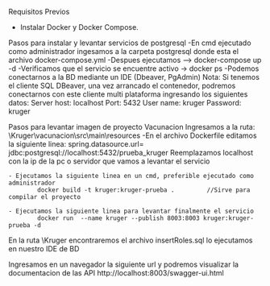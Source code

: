 Requisitos Previos
- Instalar Docker y Docker Compose.


Pasos para instalar y levantar servicios de postgresql 
	-En cmd ejecutado como administrador ingesamos a la carpeta postgresql donde esta el archivo docker-compose.yml
	-Despues ejecutamos   -->	docker-compose up -d
	-Verificamos que el servicio se encuentre activo  ->  docker ps
	-Podemos conectarnos a la BD mediante un IDE (Dbeaver, PgAdmin)
Nota: Si tenemos el cliente SQL DBeaver, una vez arrancado el contenedor, podremos conectarnos con este cliente multi plataforma ingresando los siguientes datos:
		Server host: localhost
		Port: 5432
		User name: kruger
		Password: kruger
		
Pasos para levantar imagen de proyecto Vacunacion
Ingresamos a la ruta: \Kruger\vacunacion\src\main\resources
	-En el archivo Dockerfile editamos la siguiente linea:
		spring.datasource.url= jdbc:postgresql://localhost:5432/prueba_kruger
		Reemplazamos localhost con la ip de la pc o servidor que vamos a levantar el servicio
	
	- Ejecutamos la siguiente linea en un cmd, preferible ejecutado como administrador 
			docker build -t kruger:kruger-prueba .         //Sirve para compilar el proyecto
			
	- Ejecutamos la siguiente linea para levantar finalmente el servicio
			docker run  --name kruger --publish 8003:8003 kruger:kruger-prueba -d
	

En la ruta \Kruger encontraremos el archivo insertRoles.sql lo ejecutamos en nuestro IDE de BD 

Ingresamos en un navegador la siguiente url y podremos visualizar la documentacion de las API
	http://localhost:8003/swagger-ui.html